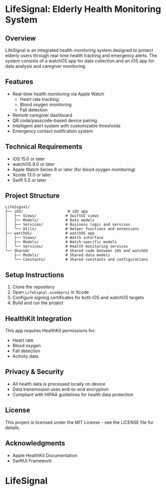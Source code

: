 # LifeSignal: Elderly Health Monitoring System

## Overview

LifeSignal is an integrated health monitoring system designed to protect elderly users through real-time health tracking and emergency alerts. The system consists of a watchOS app for data collection and an iOS app for data analysis and caregiver monitoring.

## Features

- Real-time health monitoring via Apple Watch
  - Heart rate tracking
  - Blood oxygen monitoring
  - Fall detection
- Remote caregiver dashboard
- QR code/passcode-based device pairing
- Intelligent alert system with customizable thresholds
- Emergency contact notification system

## Technical Requirements

- iOS 15.0 or later
- watchOS 8.0 or later
- Apple Watch Series 6 or later (for blood oxygen monitoring)
- Xcode 13.0 or later
- Swift 5.5 or later

## Project Structure

```
LifeSignal/
├── iOS/                    # iOS app
│   ├── Views/             # SwiftUI views
│   ├── Models/            # Data models
│   ├── Services/          # Business logic and services
│   └── Utils/             # Helper functions and extensions
├── watchOS/               # watchOS app
│   ├── Views/             # Watch interface
│   ├── Models/            # Watch-specific models
│   └── Services/          # Health monitoring services
└── Shared/                # Shared code between iOS and watchOS
    ├── Models/            # Shared data models
    └── Constants/         # Shared constants and configurations
```

## Setup Instructions

1. Clone the repository
2. Open `LifeSignal.xcodeproj` in Xcode
3. Configure signing certificates for both iOS and watchOS targets
4. Build and run the project

## HealthKit Integration

This app requires HealthKit permissions for:

- Heart rate
- Blood oxygen
- Fall detection
- Activity data

## Privacy & Security

- All health data is processed locally on device
- Data transmission uses end-to-end encryption
- Compliant with HIPAA guidelines for health data protection

## License

This project is licensed under the MIT License - see the LICENSE file for details.

## Acknowledgments

- Apple HealthKit Documentation
- SwiftUI Framework
# LifeSignal
